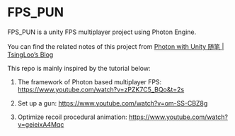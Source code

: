 # FPS_PUN

FPS_PUN is a unity FPS multiplayer project using Photon Engine.

You can find the related notes of this project from [Photon with Unity 随笔 | TsingLoo’s Blog](http://www.tsingloo.com/p/49c63f324ff0475f8c237a4bd2e5ae0e.html)

This repo is mainly inspired by the tutorial below:

1. The framework of Photon based multiplayer FPS: https://www.youtube.com/watch?v=zPZK7C5_BQo&t=2s

2. Set up a gun: https://www.youtube.com/watch?v=om-SS-CBZ8g

3. Optimize recoil procedural animation: https://www.youtube.com/watch?v=geieixA4Mqc








